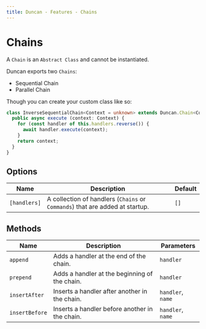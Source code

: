 ```yaml
---
title: Duncan - Features - Chains
---
```

# Chains

A `Chain` is an `Abstract Class` and cannot be instantiated.

Duncan exports two `Chains`:
 
- <Anchor href="/features/chains/sequential">Sequential Chain</Anchor>
- <Anchor href="/features/chains/Parallel">Parallel Chain</Anchor>

Though you can create your custom class like so:

``` typescript
class InverseSequentialChain<Context = unknown> extends Duncan.Chain<Context> {
  public async execute (context: Context) {
    for (const handler of this.handlers.reverse()) {
      await handler.execute(context);
    }
    return context;
  }
}
```

## Options

Name | Description | Default
--- | --- | ---
`[handlers]` | A collection of handlers (`Chains` or `Commands`) that are added at startup. | `[]`

## Methods

Name | Description | Parameters
--- | --- | ---
`append` | Adds a handler at the end of the chain. | `handler`
`prepend` | Adds a handler at the beginning of the chain. | `handler`
`insertAfter` | Inserts a handler after another in the chain. | `handler`, `name`
`insertBefore` | Inserts a handler before another in the chain. | `handler`, `name`
